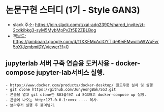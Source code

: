 # 논문구현 스터디 (1기 - Style GAN3)
- slack 주소: https://join.slack.com/t/xai-adq2390/shared_invite/zt-2cdkibkg3-syM5MybMpPvZt5E2ZBLBog
- 잼보드: https://jamboard.google.com/d/11XXEMxAcIOYTideKeiFMwoIloWWuFvr5oXfJzmbmiDY/viewer?f=0
  
## jupyterlab 서버 구축 연습용 도커사용 - <font color: orange> docker-compose </font> jupyter-lab서비스 실행.
    - https://www.docker.com/products/docker-desktop/ 윈도우용 설치 및 실행
    - git clone https://github.com/JunyeongBak/SG3.git
    - 콘솔을 열고 git clone한 SG3폴더로 cd SG3하고 docker-compose up 실행.
    - 콘솔에 나오는 http:127.0.0.1:xxxx .... 복사.
    - 브라우저 실행 후 붙여넣기.
